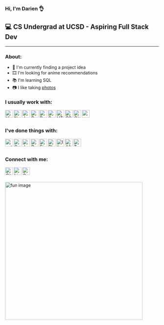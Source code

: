 ### Hi, I'm Darien 👌

## 💻 CS Undergrad at UCSD - Aspiring Full Stack Dev
---

### About:

- 🔨 I'm currently finding a project idea
- 🎞️ I'm looking for anime recommendations
- 📚 I'm learning SQL
- 📷 I like taking [photos](https://www.flickr.com/photos/182287595@N08/)

### I usually work with:

[<img align="left" alt="Visual Studio Code" width="25px" title="Visual Studio Code" src="https://simpleicons.org/icons/visualstudiocode.svg" />][github]

[<img align="left" alt="NodeJS" width="25px" title="NodeJS" src="https://simpleicons.org/icons/node-dot-js.svg" />][github]

[<img align="left" alt="JavaScript" width="25px" title="JavaScript" src="https://simpleicons.org/icons/javascript.svg" />][github]

[<img align="left" alt="React" width="25px" title="React" src="https://simpleicons.org/icons/react.svg" />][github]

[<img align="left" alt="Redux" width="25px" title="Redux" src="https://simpleicons.org/icons/redux.svg" />][github]

[<img align="left" alt="Sass" width="25px" title="Sass" src="https://simpleicons.org/icons/sass.svg" />][github]

[<img align="left" alt="HTML" width="25px" title="HTML" src="https://simpleicons.org/icons/html5.svg" />][github]

[<img align="left" alt="CSS" width="25px" title="CSS" src="https://simpleicons.org/icons/css3.svg" />][github]

[<img align="left" alt="Git" width="25px" title="Git" src="https://simpleicons.org/icons/git.svg" />][github]

[<img align="left" alt="zoom" width="25px" title="lol" src="https://simpleicons.org/icons/zoom.svg" />][github]

<br><br>

### I've done things with:

[<img align="left" alt="python" width="25px" title="python" src="https://simpleicons.org/icons/python.svg" />][github]

[<img align="left" alt="C++" width="25px" title="C++" src="https://simpleicons.org/icons/cplusplus.svg" />][github]

[<img align="left" alt="Java" width="25px" title="Java" src="https://simpleicons.org/icons/java.svg" />][github]

[<img align="left" alt="R" width="25px" title="R" src="https://simpleicons.org/icons/r.svg" />][github]

[<img align="left" alt="Figma" width="25px" title="Figma" src="https://simpleicons.org/icons/figma.svg" />][github]

[<img align="left" alt="Photoshop" width="25px" title="Photoshop" src="https://simpleicons.org/icons/adobephotoshop.svg" />][github]

[<img align="left" alt="Illustrator" width="25px" title="Illustrator" src="https://simpleicons.org/icons/adobeillustrator.svg" />][github]

[<img align="left" alt="After Effects" width="25px" title="After Effects" src="https://simpleicons.org/icons/adobeaftereffects.svg" />][github]

[<img align="left" alt="Terminal" title="Terminal, not powershell" width="25px" src="https://simpleicons.org/icons/powershell.svg" />][github]

<br><br>

### Connect with me:

[<img align="left" alt="GitHub" width="25px" title="The hub" src="https://simpleicons.org/icons/github.svg" />][github]

[<img align="left" alt="LinkedIn" width="25px" title="LinkedIn" src="https://simpleicons.org/icons/linkedin.svg" />][linkedin]

[<img align="left" alt="Gmail" width="25px" title="Gmail" src="https://simpleicons.org/icons/gmail.svg" />][email]

<br><br>

<img align="center" alt="fun image" width="450px" src="https://doctorjhwatson.files.wordpress.com/2016/01/furious-typing.gif">

<!-- Just for reference -->
[website]: tbd
[github]: https://github.com/DarienTsai
[linkedin]: https://linkedin.com/in/darientsai
[email]: mailto:darientsai@gmail.com
[flickr]: https://www.flickr.com/photos/182287595@N08/
